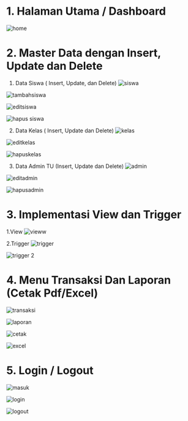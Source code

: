 # 1. Halaman Utama / Dashboard
![home](https://user-images.githubusercontent.com/45707169/152665792-2df9794e-d601-461a-a416-4bb722615d4a.png)

# 2. Master Data dengan Insert, Update dan Delete
1. Data Siswa ( Insert, Update, dan Delete)
![siswa](https://user-images.githubusercontent.com/45707169/152665817-d5de6884-6a57-489e-8db7-7a4a2cb8ea0c.png)

![tambahsiswa](https://user-images.githubusercontent.com/45707169/152665831-b9c88ce2-e19f-4bdc-984e-689fd55986ef.png)

![editsiswa](https://user-images.githubusercontent.com/45707169/152665835-7c581af3-e3e7-4362-b504-d1837d9a0e76.png)

![hapus siswa](https://user-images.githubusercontent.com/45707169/152665840-79c9dcc0-df42-4a91-af4a-8d285fc14f6b.png)

2. Data Kelas ( Insert, Update dan Delete)
![kelas](https://user-images.githubusercontent.com/45707169/152665857-d1729ea5-929b-4a40-a9d3-70020799df0e.png)

![editkelas](https://user-images.githubusercontent.com/45707169/152665859-3f03ebac-9c4d-40c7-9586-fdd57d85a4c7.png)

![hapuskelas](https://user-images.githubusercontent.com/45707169/152665862-1e8ba074-efde-436c-9436-c3d76f2cbc30.png)

3. Data Admin TU (Insert, Update dan Delete)
![admin](https://user-images.githubusercontent.com/45707169/152665881-16e0fc69-e750-475d-9e70-44c36d89aa93.png)

![editadmin](https://user-images.githubusercontent.com/45707169/152665883-26e80668-1746-4a0b-8bb5-7a543b761e4f.png)

![hapusadmin](https://user-images.githubusercontent.com/45707169/152665887-d367a294-26a4-4f40-9d3d-e4ddcfe48f27.png)

# 3. Implementasi View dan Trigger
1.View
![vieww](https://user-images.githubusercontent.com/45707169/152665920-33538f6a-7163-4a27-a032-eff33885e070.png)

2.Trigger
![trigger](https://user-images.githubusercontent.com/45707169/152665936-b9f9ab00-40e4-404f-8560-d5696285d1cb.png)

![trigger 2](https://user-images.githubusercontent.com/45707169/152665937-d1b58980-e7dd-41d5-a3cb-f5f411142b0d.png)

# 4. Menu Transaksi Dan Laporan (Cetak Pdf/Excel)
![transaksi](https://user-images.githubusercontent.com/45707169/152665957-2cf1c588-70b5-4441-aca8-14ed7d093132.png)

![laporan](https://user-images.githubusercontent.com/45707169/152665952-64d15074-b4de-4e9a-8348-3cd7533c81e8.png)

![cetak](https://user-images.githubusercontent.com/45707169/152665968-78b312bb-9ea1-4760-89f4-b2080db500fa.png)

![excel](https://user-images.githubusercontent.com/45707169/152665979-42ead9a5-de0a-4aeb-aec9-0e41e0468bab.png)

# 5. Login / Logout
![masuk](https://user-images.githubusercontent.com/45707169/152666010-bcb412da-49f0-4e25-a4ea-7c6af29e17c0.png)

![login](https://user-images.githubusercontent.com/45707169/152666021-51158681-ade2-4726-a325-14e83031b519.png)

![logout](https://user-images.githubusercontent.com/45707169/152666026-8e1b2145-ddd4-4b48-9698-9211098b4ed2.png)
